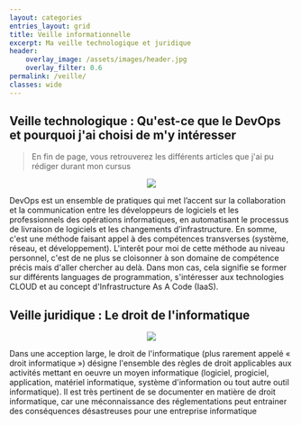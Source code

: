 ```yaml
---
layout: categories
entries_layout: grid
title: Veille informationnelle
excerpt: Ma veille technologique et juridique
header:
    overlay_image: /assets/images/header.jpg
    overlay_filter: 0.6
permalink: /veille/
classes: wide
---
```

## Veille technologique : Qu'est-ce que le DevOps et pourquoi j'ai choisi de m'y intéresser
> En fin de page, vous retrouverez les différents articles que j'ai pu rédiger durant mon cursus
<p align="center">
  <img src="/bts/assets/images/devops.png" />
</p>

DevOps est un ensemble de pratiques qui met l’accent sur la collaboration et la communication entre les développeurs de logiciels et les professionnels des opérations informatiques, en automatisant le processus de livraison de logiciels et les changements d’infrastructure. En somme, c'est une méthode faisant appel à des compétences transverses (système, réseau, et développement). L'interêt pour moi de cette méthode au niveau personnel, c'est de ne plus se cloisonner à son domaine de compétence précis mais d'aller chercher au delà. Dans mon cas, cela signifie se former sur différents languages de programmation, s'intéresser aux technologies CLOUD et au concept d'Infrastructure As A Code (IaaS).

## Veille juridique : Le droit de l'informatique

<p align="center">
  <img src="/bts/assets/images/posts/juridique.png" />
</p>

Dans une acception large, le droit de l'informatique (plus rarement appelé « droit informatique ») désigne l'ensemble des règles de droit applicables aux activités mettant en oeuvre un moyen informatique (logiciel, progiciel, application, matériel informatique, système d'information ou tout autre outil informatique). Il est très pertinent de se documenter en matière de droit informatique, car une méconnaissance des réglementations peut entrainer des conséquences désastreuses pour une entreprise informatique 



